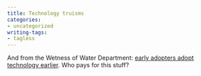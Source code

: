 ```yaml
---
title: Technology truisms
categories:
- uncategorized
writing-tags:
- tagless
---
```


And from the Wetness of Water Department: [early adopters adopt technology earlier][1].  Who pays for this stuff?

   [1]: http://www.pewinternet.org/reports/toc.asp?Report=103
